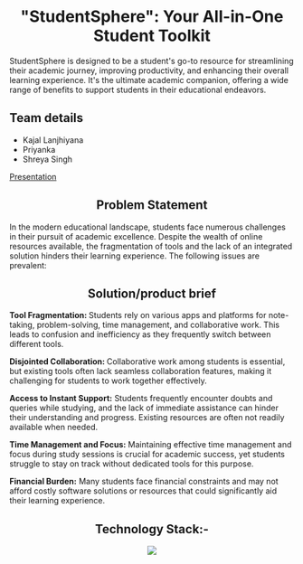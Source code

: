 <h1 align = "center">"StudentSphere": Your All-in-One Student Toolkit</h1>
<p>StudentSphere is designed to be a student's go-to resource for streamlining their academic journey, improving productivity, and enhancing their overall learning experience. It's the ultimate academic companion, offering a wide range of benefits to support students in their educational endeavors.</p>

<h2>Team details</h2>
<ul>
  <li>Kajal Lanjhiyana</li>
  <li>Priyanka</li>
  <li>Shreya Singh</li>
</ul>
<a href = "https://www.canva.com/design/DAFzQUBLqEw/NGO2vqhqA_KHW_lbM9kvHg/editutm_content=DAFzQUBLqEw&utm_campaign=designshare&utm_medium=link2&utm_source=sharebutton">Presentation</a>

<h2 align = "center">Problem Statement</h2>

In the modern educational landscape, students face numerous challenges in their pursuit of academic excellence. Despite the wealth of online resources available, the fragmentation of tools and the lack of an integrated solution hinders their learning experience. The following issues are prevalent: <br/>

<h2 align = "center">Solution/product brief</h2>

<b>Tool Fragmentation: </b> Students rely on various apps and platforms for note-taking, problem-solving, time management, and collaborative work. This leads to confusion and inefficiency as they frequently switch between different tools.

<b>Disjointed Collaboration: </b> Collaborative work among students is essential, but existing tools often lack seamless collaboration features, making it challenging for students to work together effectively.

<b>Access to Instant Support:</b> Students frequently encounter doubts and queries while studying, and the lack of immediate assistance can hinder their understanding and progress. Existing resources are often not readily available when needed.

<b>Time Management and Focus:</b> Maintaining effective time management and focus during study sessions is crucial for academic success, yet students struggle to stay on track without dedicated tools for this purpose.

<b>Financial Burden:</b> Many students face financial constraints and may not afford costly software solutions or resources that could significantly aid their learning experience.

<h2 align="center">Technology Stack:-</h2>
<p align="center">
  <a href="https://skillicons.dev">
    <img src="https://skillicons.dev/icons?i=git,html,css,js" />
  </a>
</p>

